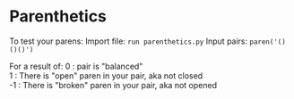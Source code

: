 # Parenthetics

To test your parens:
    Import file: ```run parenthetics.py```
    Input pairs: ```paren('()()()')```

For a result of:
0 : pair is "balanced" <br />
1 : There is "open" paren in your pair, aka not closed <br />
-1 : There is "broken" paren in your pair, aka not opened <br />
